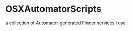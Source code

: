OSXAutomatorScripts
====================

a collection of Automator-generated Finder services I use.
